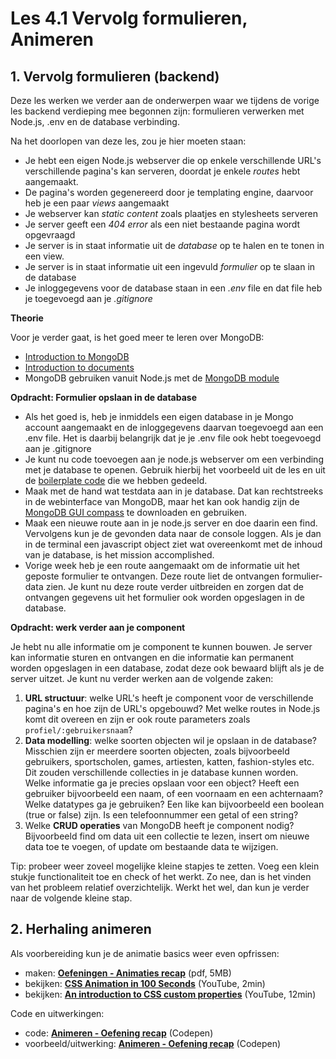 # Les 4.1 Vervolg formulieren, Animeren

## 1. Vervolg formulieren (backend)
Deze les werken we verder aan de onderwerpen waar we tijdens de vorige les backend verdieping mee begonnen zijn: formulieren verwerken met Node.js, .env en de database verbinding.

Na het doorlopen van deze les, zou je hier moeten staan:
* Je hebt een eigen Node.js webserver die op enkele verschillende URL's verschillende pagina's kan serveren, doordat je enkele *routes* hebt aangemaakt.
* De pagina's worden gegenereerd door je templating engine, daarvoor heb je een paar *views* aangemaakt
* Je webserver kan *static content* zoals plaatjes en stylesheets serveren
* Je server geeft een *404 error* als een niet bestaande pagina wordt opgevraagd
* Je server is in staat informatie uit de *database* op te halen en te tonen in een view.
* Je server is in staat informatie uit een ingevuld *formulier* op te slaan in de database
* Je inloggegevens voor de database staan in een *.env* file en dat file heb je toegevoegd aan je *.gitignore*

**Theorie**

Voor je verder gaat, is het goed meer te leren over MongoDB:
* [Introduction to MongoDB](https://www.mongodb.com/docs/manual/introduction/)
* [Introduction to documents](https://www.mongodb.com/docs/manual/core/document/)
* MongoDB gebruiken vanuit Node.js met de [MongoDB module](https://www.npmjs.com/package/mongodb)

**Opdracht: Formulier opslaan in de database**

* Als het goed is, heb je inmiddels een eigen database in je Mongo account aangemaakt en de inloggegevens daarvan toegevoegd aan een .env file. Het is daarbij belangrijk dat je je .env file ook hebt toegevoegd aan je .gitignore
* Je kunt nu code toevoegen aan je node.js webserver om een verbinding met je database te openen. Gebruik hierbij het voorbeeld uit de les en uit de [boilerplate code](/verdieping-backend/server-boilerplate.js) die we hebben gedeeld.
* Maak met de hand wat testdata aan in je database. Dat kan rechtstreeks in de webinterface van MongoDB, maar het kan ook handig zijn de [MongoDB GUI compass](https://www.mongodb.com/products/tools/compass) te downloaden en gebruiken.
* Maak een nieuwe route aan in je node.js server en doe daarin een find. Vervolgens kun je de gevonden data naar de console loggen. Als je dan in de terminal een javascript object ziet wat overeenkomt met de inhoud van je database, is het mission accomplished.
* Vorige week heb je een route aangemaakt om de informatie uit het geposte formulier te ontvangen. Deze route liet de ontvangen formulier-data zien. Je kunt nu deze route verder uitbreiden en zorgen dat de ontvangen gegevens uit het formulier ook worden opgeslagen in de database.

**Opdracht: werk verder aan je component**

Je hebt nu alle informatie om je component te kunnen bouwen. Je server kan informatie sturen en ontvangen en die informatie kan permanent worden opgeslagen in een database, zodat deze ook bewaard blijft als je de server uitzet. Je kunt nu verder werken aan de volgende zaken:
1. **URL structuur**: welke URL's heeft je component voor de verschillende pagina's en hoe zijn de URL's opgebouwd? Met welke routes in Node.js komt dit overeen en zijn er ook route parameters zoals ```profiel/:gebruikersnaam```?
2. **Data modelling**: welke soorten objecten wil je opslaan in de database? Misschien zijn er meerdere soorten objecten, zoals bijvoorbeeld gebruikers, sportscholen, games, artiesten, katten, fashion-styles etc. Dit zouden verschillende collecties in je database kunnen worden. Welke informatie ga je precies opslaan voor een object? Heeft een gebruiker bijvoorbeeld een naam, of een voornaam en een achternaam? Welke datatypes ga je gebruiken? Een like kan bijvoorbeeld een boolean (true or false) zijn. Is een telefoonnummer een getal of een string?
3. Welke **CRUD operaties** van MongoDB heeft je component nodig? Bijvoorbeeld find om data uit een collectie te lezen, insert om nieuwe data toe te voegen, of update om bestaande data te wijzigen.

Tip: probeer weer zoveel mogelijke kleine stapjes te zetten. Voeg een klein stukje functionaliteit toe en check of het werkt. Zo nee, dan is het vinden van het probleem relatief overzichtelijk. Werkt het wel, dan kun je verder naar de volgende kleine stap.


## 2. Herhaling animeren

Als voorbereiding kun je de animatie basics weer even opfrissen:

- maken: **[Oefeningen - Animaties recap](/bronnen/Frontend/fe-2-animeren.pdf)** (pdf, 5MB)
- bekijken: **[CSS Animation in 100 Seconds](https://youtu.be/HZHHBwzmJLk)** (YouTube, 2min)
- bekijken: **[An introduction to CSS custom properties](https://youtu.be/PHO6TBq_auI)** (YouTube, 12min)

Code en uitwerkingen:

- code: [**Animeren - Oefening recap**](https://codepen.io/shooft/pen/bGjJWwP) (Codepen)
- voorbeeld/uitwerking: **[Animeren - Oefening recap](https://codepen.io/shooft/pen/XWBQRKp)** (Codepen)





